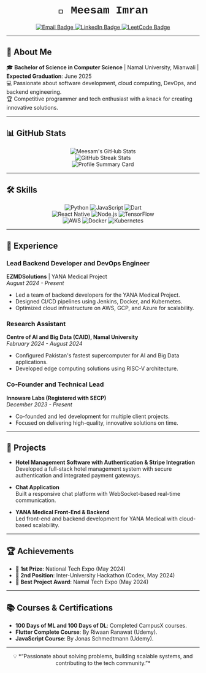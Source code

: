 <h1 align="center">
  <span style="display: inline-block; animation: fadeIn 3s; font-family: 'Courier New', Courier, monospace;">
    💼 Meesam Imran
  </span>
</h1>

<div align="center">
  <a href="mailto:meesamimran1042@gmail.com">
    <img src="https://img.shields.io/badge/Email-meesamimran1042%40gmail.com-red?style=flat-square&logo=gmail&logoColor=white" alt="Email Badge">
  </a>
  <a href="https://www.linkedin.com/in/meesam-imran-9b2780235/">
    <img src="https://img.shields.io/badge/LinkedIn-MeesamImran-blue?style=flat-square&logo=linkedin&logoColor=white" alt="LinkedIn Badge">
  </a>
  <a href="https://leetcode.com/u/Meesam1214/">
    <img src="https://img.shields.io/badge/LeetCode-Meesam1214-orange?style=flat-square&logo=leetcode" alt="LeetCode Badge">
  </a>
</div>

---

## 🚀 About Me  
🎓 **Bachelor of Science in Computer Science** | Namal University, Mianwali | **Expected Graduation**: June 2025  
💻 Passionate about software development, cloud computing, DevOps, and backend engineering.  
🏆 Competitive programmer and tech enthusiast with a knack for creating innovative solutions.  

---

## 📊 GitHub Stats  
<p align="center">
  <img src="https://github-readme-stats.vercel.app/api?username=Meesam-12321&show_icons=true&theme=radical" alt="Meesam's GitHub Stats">
  <br>
  <img src="https://github-readme-streak-stats.herokuapp.com/?user=Meesam-12321&theme=radical" alt="GitHub Streak Stats">
  <br>
  <img src="https://github-profile-summary-cards.vercel.app/api/cards/profile-details?username=Meesam-12321&theme=radical" alt="Profile Summary Card">
</p>

---

## 🛠️ Skills  

<div align="center">
  <img src="https://img.shields.io/badge/Python-3776AB?style=flat-square&logo=python&logoColor=white" alt="Python">
  <img src="https://img.shields.io/badge/JavaScript-F7DF1E?style=flat-square&logo=javascript&logoColor=black" alt="JavaScript">
  <img src="https://img.shields.io/badge/Dart-0175C2?style=flat-square&logo=dart&logoColor=white" alt="Dart">
  <br>
  <img src="https://img.shields.io/badge/React_Native-20232A?style=flat-square&logo=react&logoColor=61DAFB" alt="React Native">
  <img src="https://img.shields.io/badge/Node.js-43853D?style=flat-square&logo=node.js&logoColor=white" alt="Node.js">
  <img src="https://img.shields.io/badge/TensorFlow-FF6F00?style=flat-square&logo=tensorflow&logoColor=white" alt="TensorFlow">
  <br>
  <img src="https://img.shields.io/badge/AWS-232F3E?style=flat-square&logo=amazon-aws&logoColor=white" alt="AWS">
  <img src="https://img.shields.io/badge/Docker-2496ED?style=flat-square&logo=docker&logoColor=white" alt="Docker">
  <img src="https://img.shields.io/badge/Kubernetes-326CE5?style=flat-square&logo=kubernetes&logoColor=white" alt="Kubernetes">
</div>

---

## 💼 Experience  
### Lead Backend Developer and DevOps Engineer  
**EZMDSolutions** | YANA Medical Project  
*August 2024 - Present*  
- Led a team of backend developers for the YANA Medical Project.  
- Designed CI/CD pipelines using Jenkins, Docker, and Kubernetes.  
- Optimized cloud infrastructure on AWS, GCP, and Azure for scalability.  

### Research Assistant  
**Centre of AI and Big Data (CAID), Namal University**  
*February 2024 - August 2024*  
- Configured Pakistan's fastest supercomputer for AI and Big Data applications.  
- Developed edge computing solutions using RISC-V architecture.  

### Co-Founder and Technical Lead  
**Innoware Labs (Registered with SECP)**  
*December 2023 - Present*  
- Co-founded and led development for multiple client projects.  
- Focused on delivering high-quality, innovative solutions on time.  

---

## 🌟 Projects  
- **Hotel Management Software with Authentication & Stripe Integration**  
  Developed a full-stack hotel management system with secure authentication and integrated payment gateways.  

- **Chat Application**  
  Built a responsive chat platform with WebSocket-based real-time communication.  

- **YANA Medical Front-End & Backend**  
  Led front-end and backend development for YANA Medical with cloud-based scalability.  

---

## 🏆 Achievements  
- 🥇 **1st Prize**: National Tech Expo (May 2024)  
- 🥈 **2nd Position**: Inter-University Hackathon (Codex, May 2024)  
- 🏅 **Best Project Award**: Namal Tech Expo (May 2024)  

---

## 📚 Courses & Certifications  
- **100 Days of ML and 100 Days of DL**: Completed CampusX courses.  
- **Flutter Complete Course**: By Riwaan Ranawat (Udemy).  
- **JavaScript Course**: By Jonas Schmedtmann (Udemy).  

---

<p align="center">
💡 *“Passionate about solving problems, building scalable systems, and contributing to the tech community.”*  
</p>
